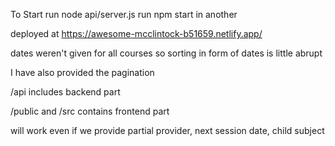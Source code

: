 To Start
 run node api/server.js
 run npm start in another

 deployed at https://awesome-mcclintock-b51659.netlify.app/

 dates weren't given for all courses so sorting in form of dates is little abrupt

 I have also provided the pagination

 /api includes backend part

 /public and /src contains frontend part

 will work even if we provide partial provider, next session date, child subject